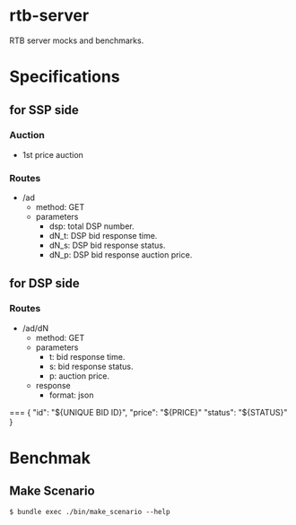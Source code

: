 rtb-server
==========

RTB server mocks and benchmarks.

# Specifications
## for SSP side
### Auction
- 1st price auction

### Routes

- /ad
  - method: GET
  - parameters
      - dsp: total DSP number.
      - dN_t: DSP bid response time.
      - dN_s: DSP bid response status.
      - dN_p: DSP bid response auction price.

## for DSP side
### Routes

- /ad/dN
  - method: GET 
  - parameters
      - t: bid response time.
      - s: bid response status.
      - p: auction price.
  - response
	  - format: json

===
	{
		"id": "${UNIQUE BID ID}",
		"price": "${PRICE}"
		"status": "${STATUS}"
	}

# Benchmak
## Make Scenario
	$ bundle exec ./bin/make_scenario --help
